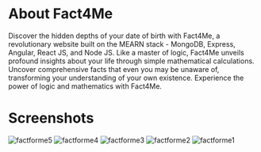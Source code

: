 <h1>About Fact4Me</h1>

Discover the hidden depths of your date of birth with Fact4Me, a revolutionary website built on the MEARN stack - MongoDB, Express, Angular, React JS, and Node JS. Like a master of logic, Fact4Me unveils profound insights about your life through simple mathematical calculations. Uncover comprehensive facts that even you may be unaware of, transforming your understanding of your own existence. Experience the power of logic and mathematics with Fact4Me.

<h1>Screenshots</h1>

![factforme5](https://github.com/mohitranjanbajpeyi/fact4me/assets/168092830/7b2d37e6-5931-4966-a22b-419bebf73d6a)
![factforme4](https://github.com/mohitranjanbajpeyi/fact4me/assets/168092830/2a4daa57-3667-496f-b51d-3dd147f85422)
![factforme3](https://github.com/mohitranjanbajpeyi/fact4me/assets/168092830/11d97221-1bb0-47a3-90f4-e6f86c74da1d)
![factforme2](https://github.com/mohitranjanbajpeyi/fact4me/assets/168092830/23a3afde-c4b5-46c8-ac05-812e2ca333fd)
![factforme1](https://github.com/mohitranjanbajpeyi/fact4me/assets/168092830/a2528239-0f5b-40b2-85b8-1ccb1b46e17b)
